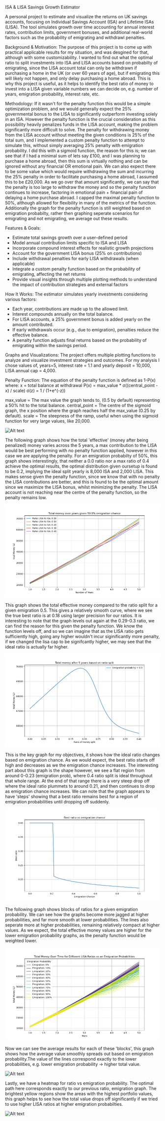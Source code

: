 ISA & LISA Savings Growth Estimator

A personal project to estimate and visualize the returns on UK savings accounts, focusing on Individual Savings Account (ISA) and Lifetime ISAs (LISA). The tool simulates growth over time accounting for annual interest rates, contribution limits, government bonuses, and additional real-world factors such as the probability of emigrating and withdrawl penalties. 

Background & Motivation:
The purpose of this project is to come up with practical applicable results for my situation, and was desgined for that, although with some customizability. I wanted to find out what the optimal ratio to split investments into ISA and LISA accounts based on probabilty of emigrating, since the LISA account total can only be withdrawn if purchasing a home in the UK (or over 60 years of age), but if emigrating this will likely not happen, and only delay purchasing a home abroad. This is why this project is useful, as it helps to identify the best ratio of money to invest into a LISA given variable numbers we can decide on, e.g. number of years, emigration probability, interest rate, etc.

Methodology:
If it wasn't for the penalty function this would be a simple optimization problem, and we would generally expect the 25% governmental bonus to the LISA to significantly outperform investing solely in an ISA. However the penalty function is the crucial consideration as this possibility heavily penalizes funds in the LISA account, making the problem significantly more difficult to solve. The penalty for withdrawing money from the LISA account without meeting the given conditions is 25% of the total sum, and I implemented a custom penalty function to attempt to simulate this, without simply averaging 25% penalty with emigration probability. I did this with a sigmoid function, the reason for this is; we can see that if I had a minimal sum of lets say £100, and I was planning to purchase a home abroad, then this sum is virtually nothing and can be ignored without any financial OR emotional pain. We can also expect there to be some value which would require withdrawing the sum and incurring the 25% penalty in order to facilitate purchasing a home abroad, I assumed this to be £20,000. As we go over that amount significantly, we can say that the penalty is too large to withdraw the money and so the penalty function continues to increase, factoring in emotional pain + financial pain of delaying a home purchase abroad. I capped the maximal penalty function to 50%, although allowed for flexibility in many of the metrics of the function. Additionally the graph for the penalty function is still weighted based on emigration probabilty, rather then graphing seperate scenarios for emigrating and not emigrating, we average out these results.


Features & Goals:
- Estimate total savings growth over a user-defined period
- Model annual contribution limits specific to ISA and LISA
- Incorporate compound interest effects for realistic growth projections
- Account for the government LISA bonus (25% on contributions)
- Include withdrawal penalties for early LISA withdrawals (when applicable)
- Integrate a custom penalty function based on the probability of emigrating, affecting the net returns
- Provide visual insights through multiple plotting methods to understand the impact of contribution strategies and external factors

How It Works:
The estimator simulates yearly investments considering various factors:
- Each year, contributions are made up to the allowed limit.
- Interest compounds annually on the total balance.
- For LISA accounts, a 25% government bonus is added yearly on the amount contributed.
- If early withdrawals occur (e.g., due to emigration), penalties reduce the effective balance.
- A penalty function adjusts final returns based on the probability of emigrating within the savings period.

Graphs and Visualizations:
The project offers multiple plotting functions to analyze and visualize investment strategies and outcomes. For my analysis I chose values of, years=5, interest rate = 1.1 and yearly deposit = 10,000, LISA annual cap = 4,000.

Penalty Function:
The equation of the penalty function is defined as 1-P(x) where:
  x = total balance at withdrawal
  P(x) = max_value * σ((central_point - x) / scale)
  σ(z) = 1 / (1+e^(-z))

max_value = The max value the graph tends to, (0.5 by default) representing a 50% hit to the total balance.
central_point = The centre of the sigmoid graph, the x position where the graph reaches half the max_value (0.25 by default).
scale = The steepness of the ramp, useful when using the sigmoid function for very large values, like 20,000.

![Alt text](penalty_functin_centred_at_0.png)

The following graph shows how the total 'effective' (money after being penalized) money varies across the 5 years, a max contribution to the LISA would be best performing with no penalty function applied, however in this case we are applying the penalty. For an emigration probabilty of 50%, this graph shows interestingly, that neither a 0.0 ratio nor a max ratio of 0.4 achieve the optimal results, the optimal distribution given oursetup is found to be 0.2, implying the ideal split yearly is 8,000 ISA and 2,000 LISA. This makes sense given the penalty function, since we know that with no penalty the LISA contributions are better, and this is found to be the optimal amount since we maximize the LISA bonus, whilst minimizing the penalty. The LISA account is not reaching near the centre of the penalty function, so the penalty remains low.

![Alt text](images/money_over_years.png)

This graph shows the total effective money compared to the ratio split for a given emigration 0.5. This gives a relatively smooth curve, where we see the true best ratio is at 0.18 using larger precision for our ratios. It is interesting to note that the graph levels out again at the 0.29-0.3 ratio, we can find the reason for this given the penalty function. We know the function levels off, and so we can imagine that as the LISA ratio gets sufficiently high, going any higher wouldn't incur siginificantly more penalty, if we changed the lisa cap to be signifcantly higher, we may see that the ideal ratio is actually far higher.

![Alt text](images/total_money_vs_ratio_split.png)

This is the key graph for my objectives, it shows how the ideal ratio changes based on emigration chance. As we would expect, the best ratio starts off high and decreases as we the emigration chance increases. The interesting part about this graph is the shape however, we see a flat region from around 0-0.23 (emigration prob), where 0.4 ratio split is ideal throughout that whole range. At the end of that range there is a very steep drop off where the ideal ratio plummets to around 0.21, and then continues to drop as emigration chance increases. We can note that the graph appears to have 'steps' showing that a best ratio remains best for a region of emigration probabilities until dropping off suddenly.

![Alt text](images/ideal_ratio_vs_emigration_chance.png)

The following graph shows blocks of ratios for a given emigration probability. We can see how the graphs become more jagged at higher probabilities, and far more smooth at lower probabilities. The lines also seperate more at higher probabilities, remaining relatively compact at higher values. As we expect, the total effective money values are higher for the lower emigration probability graphs, as the penalty function would be weighted lower.

![Alt text](images/lisa_blocks_by_emigration_prob.png)

Now we can see the average results for each of these 'blocks', this graph shows how the average value smoothly spreads out based on emigration probability.The value of the lines correspond exactly to the lower probabilities, e.g. lower emigration probability -> higher total value.

![Alt text](average_tvmr_blocks.png)

Lastly, we have a heatmap for ratio vs emigration probability. The optimal path here corresponds exactly to our previous ratio, emigration graph. The brightest yellow regions show the areas with the highest portfolio values, this graph helps to see how the total value drops off significantly if we tried to use higher LISA ratios at higher emigration probabilties.

![Alt text](portfolio_heatmap.png)


